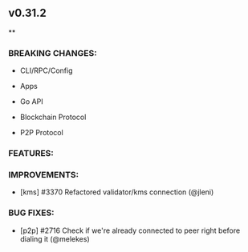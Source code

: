 ## v0.31.2

**

### BREAKING CHANGES:

* CLI/RPC/Config

* Apps

* Go API

* Blockchain Protocol

* P2P Protocol

### FEATURES:

### IMPROVEMENTS:
- [kms] \#3370 Refactored validator/kms connection (@jleni)

### BUG FIXES:
- [p2p] \#2716 Check if we're already connected to peer right before dialing it (@melekes)
